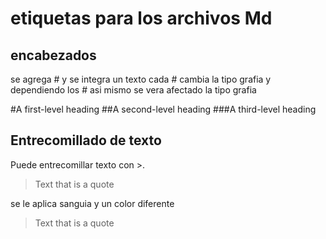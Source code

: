 # etiquetas  para los archivos Md

 ## encabezados 

se agrega # y se integra un texto
cada # cambia la tipo grafia y 
dependiendo los # asi mismo se vera 
afectado la tipo grafia

#A first-level heading
##A second-level heading
###A third-level heading

## Entrecomillado de texto
Puede entrecomillar texto con >.

 >Text that is a quote

se le aplica sanguia y un color diferente

> Text that is a quote
